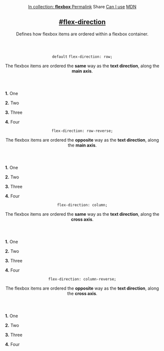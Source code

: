 <section id="flex-direction" class="property">
  <header class="property__header">
    <nav class="property__links">
      <a class="property__collection" href="/flexbox/">
        In collection: <strong>flexbox</strong>
      </a>
      <a class="property__links-direct" href="/property/flex-direction/" data-property-name="flex-direction"
        data-tooltip="Single page for this property">Permalink</a>
      <a class="property__share" data-tooltip="Share on Twitter or Facebook"
        data-property-name="flex-direction">Share</a>
      <a target="_blank" href="http://caniuse.com/#feat=flexbox" data-tooltip="See on Can I use..." rel="external">Can I
        use</a>
      <a target="_blank" href="https://developer.mozilla.org/en/docs/Web/CSS/flex-direction"
        data-tooltip="See on Mozilla Developer Network" rel="external">MDN</a>
    </nav>
    <h2 class="property__name">
      <a href="#flex-direction"><span>#</span>flex-direction</a>
    </h2>
    <div class="property__description">
      <p>Defines how flexbox items are ordered within a flexbox container.</p>
    </div>
  </header>
  <section class="example">
    <header class="example__header">
      <p class="example__name">
        <code class="example--default" data-tooltip="This is the property's default value">default</code>
        <code class="example--value" data-tooltip="Click to copy"
          data-clipboard-text="flex-direction: row;">flex-direction: row;</code>
      </p>
      <div class="example__description">
        <p>The flexbox items are ordered the <strong>same</strong> way as the <strong>text direction</strong>, along the
          <strong>main axis</strong>.</p>
      </div>
    </header>
    <aside class="example__preview">
      <div class="example__browser"><i></i><i></i><i></i></div>
      <div class="example__output">
        <div class="example__output-div flex-direction " id="flex-direction-row">
          <p class="block block--alpha"><strong>1.</strong> One</p>
          <p class="block block--beta"><strong>2.</strong> Two</p>
          <p class="block block--pink"><strong>3.</strong> Three</p>
          <p class="block block--yellow"><strong>4.</strong> Four</p>
        </div>
      </div>
    </aside>
  </section>
  <section class="example">
    <header class="example__header">
      <p class="example__name">
        <code class="example--value" data-tooltip="Click to copy"
          data-clipboard-text="flex-direction: row-reverse;">flex-direction: row-reverse;</code>
      </p>
      <div class="example__description">
        <p>The flexbox items are ordered the <strong>opposite</strong> way as the <strong>text direction</strong>, along
          the <strong>main axis</strong>.</p>
      </div>
    </header>
    <aside class="example__preview">
      <div class="example__browser"><i></i><i></i><i></i></div>
      <div class="example__output">
        <div class="example__output-div flex-direction " id="flex-direction-row-reverse">
          <p class="block block--alpha"><strong>1.</strong> One</p>
          <p class="block block--beta"><strong>2.</strong> Two</p>
          <p class="block block--pink"><strong>3.</strong> Three</p>
          <p class="block block--yellow"><strong>4.</strong> Four</p>
        </div>
      </div>
    </aside>
  </section>
  <section class="example">
    <header class="example__header">
      <p class="example__name">
        <code class="example--value" data-tooltip="Click to copy"
          data-clipboard-text="flex-direction: column;">flex-direction: column;</code>
      </p>
      <div class="example__description">
        <p>The flexbox items are ordered the <strong>same</strong> way as the <strong>text direction</strong>, along the
          <strong>cross axis</strong>.</p>
      </div>
    </header>
    <aside class="example__preview">
      <div class="example__browser"><i></i><i></i><i></i></div>
      <div class="example__output">
        <div class="example__output-div flex-direction " id="flex-direction-column">
          <p class="block block--alpha"><strong>1.</strong> One</p>
          <p class="block block--beta"><strong>2.</strong> Two</p>
          <p class="block block--pink"><strong>3.</strong> Three</p>
          <p class="block block--yellow"><strong>4.</strong> Four</p>
        </div>
      </div>
    </aside>
  </section>
  <section class="example">
    <header class="example__header">
      <p class="example__name">
        <code class="example--value" data-tooltip="Click to copy"
          data-clipboard-text="flex-direction: column-reverse;">flex-direction: column-reverse;</code>
      </p>
      <div class="example__description">
        <p>The flexbox items are ordered the <strong>opposite</strong> way as the <strong>text direction</strong>, along
          the <strong>cross axis</strong>.</p>
      </div>
    </header>
    <aside class="example__preview">
      <div class="example__browser"><i></i><i></i><i></i></div>
      <div class="example__output">
        <div class="example__output-div flex-direction " id="flex-direction-column-reverse">
          <p class="block block--alpha"><strong>1.</strong> One</p>
          <p class="block block--beta"><strong>2.</strong> Two</p>
          <p class="block block--pink"><strong>3.</strong> Three</p>
          <p class="block block--yellow"><strong>4.</strong> Four</p>
        </div>
      </div>
    </aside>
  </section>
</section>